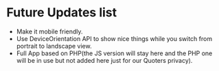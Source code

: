 **Future Updates** list
====
+ Make it mobile friendly.
+ Use DeviceOrientation API to show nice things while you switch from portrait to landscape view.
+ Full App based on PHP(the JS version will stay here and the PHP one will be in use but not added here just for our Quoters privacy).
